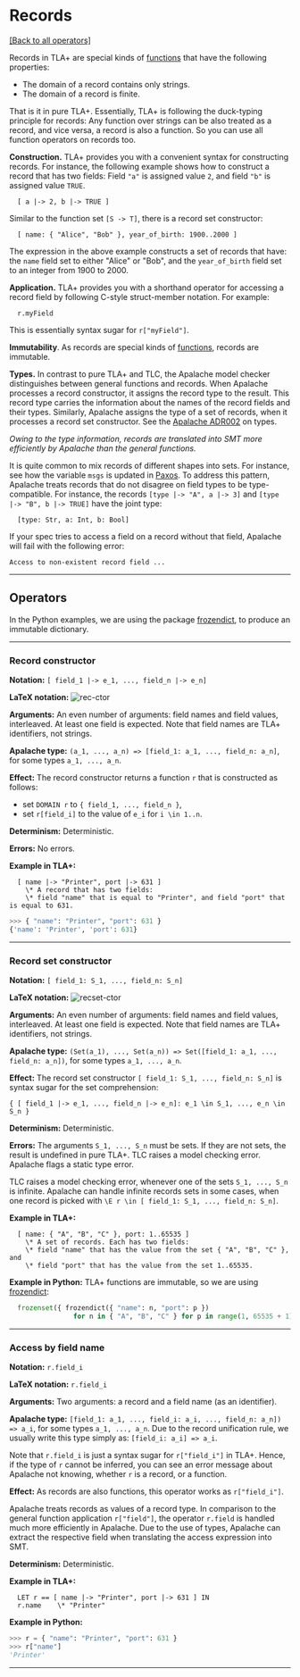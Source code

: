 # Records

[[Back to all operators]](./standard-operators.md)

Records in TLA+ are special kinds of [functions](./functions.md) that have the
following properties:

 - The domain of a record contains only strings.
 - The domain of a record is finite.

That is it in pure TLA+. Essentially, TLA+ is following the duck-typing principle for
records: Any function over strings can be also treated as a record, and vice
versa, a record is also a function. So you can use all function operators on
records too.

**Construction.** TLA+ provides you with a convenient syntax for constructing
records.  For instance, the following example shows how to construct a record
that has two fields: Field `"a"` is assigned value `2`, and field `"b"` is
assigned value `TRUE`.

```tla
  [ a |-> 2, b |-> TRUE ]
```

Similar to the function set `[S -> T]`, there is a record set constructor:

```tla
  [ name: { "Alice", "Bob" }, year_of_birth: 1900..2000 ]
```

The expression in the above example constructs a set of records that have: the
`name` field set to either "Alice" or "Bob", and the `year_of_birth` field set
to an integer from 1900 to 2000.

**Application.** TLA+ provides you with a shorthand operator for accessing
a record field by following C-style struct-member notation. For example:

```tla
  r.myField
```

This is essentially syntax sugar for `r["myField"]`.

**Immutability**. As records are special kinds of [functions](./functions.md),
records are immutable.

**Types.** In contrast to pure TLA+ and TLC, the Apalache model checker
distinguishes between general functions and records. When Apalache processes a
record constructor, it assigns the record type to the result. This record type
carries the information about the names of the record fields and their types.
Similarly, Apalache assigns the type of a set of records, when it processes a
record set constructor.  See the [Apalache ADR002][] on types.

_Owing to the type information, records are translated into SMT more efficiently by Apalache than the general
functions._

It is quite common to mix records of different shapes into sets. For instance, see how the variable `msgs` is updated
in [Paxos]. To address this pattern, Apalache treats records that do not disagree on field types to be type-compatible.
For instance, the records `[type |-> "A", a |-> 3]`
and `[type |-> "B", b |-> TRUE]` have the joint type:

```
  [type: Str, a: Int, b: Bool]
```

If your spec tries to access a field on a record without that field, Apalache will fail with the following error:

```
Access to non-existent record field ...
```

----------------------------------------------------------------------------

## Operators

In the Python examples, we are using the package [frozendict], to produce an immutable dictionary.

----------------------------------------------------------------------------

<a name="recCtor"></a>
### Record constructor

**Notation:** `[ field_1 |-> e_1, ..., field_n |-> e_n]`

**LaTeX notation:** ![rec-ctor](./img/rec-ctor.png)

**Arguments:** An even number of arguments: field names and field values,
interleaved. At least one field is expected. Note that field names are TLA+
identifiers, not strings.

**Apalache type:** `(a_1, ..., a_n) => [field_1: a_1, ..., field_n: a_n]`, for
some types `a_1, ..., a_n`.

**Effect:** The record constructor returns a function `r` that is constructed
as follows:

 - set `DOMAIN r` to `{ field_1, ..., field_n }`,
 - set `r[field_i]` to the value of `e_i` for `i \in 1..n`.

**Determinism:** Deterministic.

**Errors:** No errors.

**Example in TLA+:**

```tla
  [ name |-> "Printer", port |-> 631 ]
    \* A record that has two fields:
    \* field "name" that is equal to "Printer", and field "port" that is equal to 631.
```

```python
>>> { "name": "Printer", "port": 631 }
{'name': 'Printer', 'port': 631}

```

----------------------------------------------------------------------------

<a name="recSetCtor"></a>
### Record set constructor

**Notation:** `[ field_1: S_1, ..., field_n: S_n]`

**LaTeX notation:** ![recset-ctor](./img/recset-ctor.png)

**Arguments:** An even number of arguments: field names and field values,
interleaved. At least one field is expected. Note that field names are TLA+
identifiers, not strings.

**Apalache type:** `(Set(a_1), ..., Set(a_n)) => Set([field_1: a_1, ...,
field_n: a_n])`, for some types `a_1, ..., a_n`.

**Effect:** The record set constructor `[ field_1: S_1, ..., field_n: S_n]`
is syntax sugar for the set comprehension:

```tla
{ [ field_1 |-> e_1, ..., field_n |-> e_n]: e_1 \in S_1, ..., e_n \in S_n }
```

**Determinism:** Deterministic.

**Errors:** The arguments `S_1, ..., S_n` must be sets. If they are not sets,
the result is undefined in pure TLA+. TLC raises a model checking error. Apalache
flags a static type error.

TLC raises a model checking error, whenever one of the sets `S_1, ..., S_n` is
infinite. Apalache can handle infinite records sets in some cases, when one record
is picked with `\E r \in [ field_1: S_1, ..., field_n: S_n]`.

**Example in TLA+:**

```tla
  [ name: { "A", "B", "C" }, port: 1..65535 ]
    \* A set of records. Each has two fields:
    \* field "name" that has the value from the set { "A", "B", "C" }, and
    \* field "port" that has the value from the set 1..65535.
```

**Example in Python:** TLA+ functions are immutable, so we are using [frozendict]:

```python
  frozenset({ frozendict({ "name": n, "port": p })
                for n in { "A", "B", "C" } for p in range(1, 65535 + 1) })
```

----------------------------------------------------------------------------

<a name="recApp"></a>
### Access by field name

**Notation:** `r.field_i`

**LaTeX notation:** `r.field_i`

**Arguments:** Two arguments: a record and a field name (as an identifier).

**Apalache type:** `[field_1: a_1, ..., field_i: a_i, ..., field_n: a_n]) =>
a_i`, for some types `a_1, ..., a_n`. Due to the record unification rule, we
usually write this type simply as: `[field_i: a_i] => a_i`.

Note that `r.field_i` is just a syntax sugar for `r["field_i"]` in TLA+.
Hence, if the type of `r` cannot be inferred, you can see an error message
about Apalache not knowing, whether `r` is a record, or a function.

**Effect:** As records are also functions, this operator works as `r["field_i"]`.

Apalache treats records as values of a record type. In comparison to the
general function application `r["field"]`, the operator `r.field` is handled
much more efficiently in Apalache. Due to the use of types, Apalache can
extract the respective field when translating the access expression into SMT.

**Determinism:** Deterministic.

**Example in TLA+:**

```tla
  LET r == [ name |-> "Printer", port |-> 631 ] IN
  r.name    \* "Printer"
```

**Example in Python:**

```python
>>> r = { "name": "Printer", "port": 631 }
>>> r["name"]
'Printer'

```

----------------------------------------------------------------------------

[Control Flow and Non-determinism]: ./control-and-nondeterminism.md
[Specifying Systems]: http://lamport.azurewebsites.net/tla/book.html?back-link=learning.html
[frozendict]: https://pypi.org/project/frozendict/
[Paxos]: https://github.com/tlaplus/Examples/blob/master/specifications/Paxos/Paxos.tla
[Apalache ADR002]: ../adr/002adr-types.md
